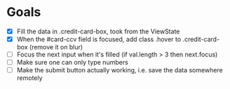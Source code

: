 # Goals

- [x] Fill the data in .credit-card-box, took from the ViewState
- [x] When the #card-ccv field is focused, add class .hover to .credit-card-box (remove it on blur)
- [ ] Focus the next input when it's filled (if val.length > 3 then next.focus)
- [ ] Make sure one can only type numbers
- [ ] Make the submit button actually working, i.e. save the data somewhere remotely
